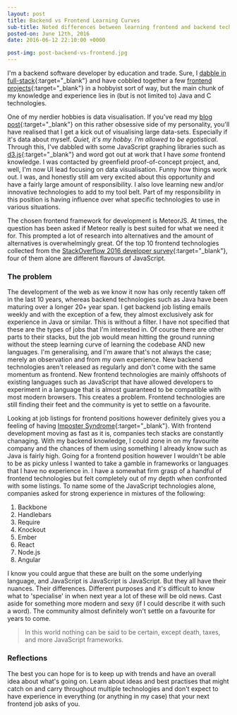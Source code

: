 ```yaml
---
layout: post
title: Backend vs Frontend Learning Curves	
sub-title: Noted differences between learning frontend and backend technologies
posted-on: June 12th, 2016
date: 2016-06-12 22:10:00 +0000

post-img: post-backend-vs-frontend.jpg
---
```


I'm a backend software developer by education and trade. Sure, I [dabble in full-stack](http://andysmith.me/#experience){:target="_blank"} and have cobbled together a few [frontend projects](http://andysmith.me/#projects){:target="_blank"} in a hobbyist sort of way, but the main chunk of my knowledge and experience lies in (but is not limited to) Java and C technologies. 

One of my nerdier hobbies is data visualisation. If you've read my [blog post](http://smittey.co.uk/datarize-my-life/){:target="_blank"} on this rather obsessive side of my personality, you'll have realised that I get a kick out of visualising large data-sets. Especially if it's data about myself. _Quiet, it's my hobby. I'm allowed to be egotistical_. Through this, I've dabbled with some JavaScript graphing libraries such as [d3.js](https://d3js.org/){:target="_blank"} and word got out at work that I have _some_ frontend knowledge. I was contacted by greenfield proof-of-concept project, and, well, I'm now UI lead focusing on data visualisation. Funny how things work out. I was, and honestly still am very excited about this opportunity and have a fairly large amount of responsibility. I also love learning new and/or innovative technologies to add to my tool belt. Part of my responsibility in this position is having influence over what specific technologies to use in various situations.

The chosen frontend framework for development is MeteorJS. At times, the question has been asked if Meteor really is best suited for what we need it for. This prompted a lot of research into alternatives and the amount of alternatives is overwhelmingly great. Of the top 10 frontend technologies collected from the [StackOverflow 2016 developer survey](http://stackoverflow.com/research/developer-survey-2016){:target="_blank"}, four of them alone are different flavours of JavaScript. 

### The problem ###

The development of the web as we know it now has only recently taken off in the last 10 years, whereas backend technologies such as Java have been maturing over a longer 20+ year span. I get backend job listing emails weekly and with the exception of a few, they almost exclusively ask for experience in Java or similar. This is without a filter. I have not specified that these are the types of jobs that I'm interested in. Of course there are other parts to their stacks, but the job would mean hitting the ground running without the steep learning curve of learning the codebase AND new languages. I'm generalising, and I'm aware that's not always the case; merely an observation and from my own experience. New backend technologies aren't released as regularly and don't come with the same momentum as frontend. New frontend technologies are mainly offshoots of existing languages such as JavaScript that have allowed developers to experiment in a language that is almost guaranteed to be compatible with most modern browsers. This creates a problem. Frontend technologies are still finding their feet and the community is yet to settle on a favourite.

Looking at job listings for frontend positions however definitely gives you a feeling of having [Imposter Syndrome](https://en.wikipedia.org/wiki/Impostor_syndrome){:target="_blank"}. With frontend development moving as fast as it is, companies tech stacks are constantly chanaging. With my backend knowledge, I could zone in on my favourite company and the chances of them using something I already know such as Java is fairly high. Going for a frontend position however I wouldn't be able to be as picky unless I wanted to take a gamble in frameworks or languages that I have no experience in. I have a somewhat firm grasp of a handful of frontend technologies but felt completely out of my depth when confronted with some listings. To name some of the JavaScript technologies alone, companies asked for strong experience in mixtures of the following:

1. Backbone
2. Handlebars
3. Require
4. Knockout
5. Ember
4. React
5. Node.js
6. Angular

I know you could argue that these are built on the some underlying language, and JavaScript is JavaScript is JavaScript. But they all have their nuances. Their differences. Different purposes and it's difficult to know what to 'specialise' in when next year a lot of these will be old news. Cast aside for something more modern and sexy (if I could describe it with such a word). The community almost definitely won't settle on a favourite for years to come. 

>In this world nothing can be said to be certain, except death, taxes, and more JavaScript frameworks.

### Reflections ###

The best you can hope for is to keep up with trends and have an overall idea about what's going on. Learn about ideas and best practises that might catch on and carry throughout multiple technologies and don't expect to have experience in everything (or anything in my case) that your next frontend job asks of you. 